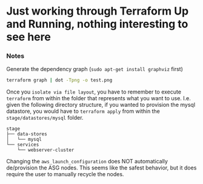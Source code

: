 # Just working through Terraform Up and Running, nothing interesting to see here

### Notes

Generate the dependency graph (`sudo apt-get install graphviz` first)

```bash
terraform graph | dot -Tpng -o test.png
```

Once you `isolate via file layout`, you have to remember to execute `terraform` from within the folder that represents what you want to use.  I.e. given the following directory structure, if you wanted to provision the mysql datastore, you would have to `terraform apply` from within the `stage/datastores/mysql` folder.

```text
stage
├── data-stores
│   └── mysql
└── services
    └── webserver-cluster
```

Changing the `aws_launch_configuration` does NOT automatically de/provision the ASG nodes.  This seems like the safest behavior, but it does require the user to manually recycle the nodes. 